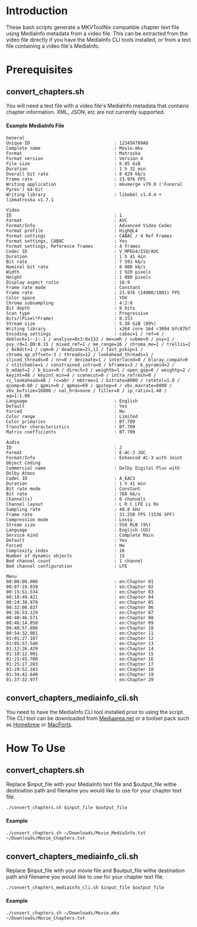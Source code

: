 # Introduction 
These bash scripts generate a MKVToolNix compatible chapter text file using MediaInfo metadata from a video file. This can be extracted from the video file directly if you have the MediaInfo CLI tools installed, or from a text file containing a video file's MediaInfo.

# Prerequisites
## convert_chapters.sh
You will need a text file with a video file's MediaInfo metadata that contains chapter information. XML, JSON, etc are not currently supported. 

#### Example MediaInfo File
```
General
Unique ID                                : 123456789AD
Complete name                            : Movie.mkv
Format                                   : Matroska
Format version                           : Version 4
File size                                : 6.05 GiB
Duration                                 : 1 h 32 min
Overall bit rate                         : 8 829 kb/s
Frame rate                               : 23.976 FPS
Writing application                      : mkvmerge v79.0 ('Funeral Pyres') 64-bit
Writing library                          : libebml v1.4.4 + libmatroska v1.7.1

Video
ID                                       : 1
Format                                   : AVC
Format/Info                              : Advanced Video Codec
Format profile                           : High@L4
Format settings                          : CABAC / 4 Ref Frames
Format settings, CABAC                   : Yes
Format settings, Reference frames        : 4 frames
Codec ID                                 : V_MPEG4/ISO/AVC
Duration                                 : 1 h 41 min
Bit rate                                 : 7 591 kb/s
Nominal bit rate                         : 8 000 kb/s
Width                                    : 1 920 pixels
Height                                   : 1 080 pixels
Display aspect ratio                     : 16:9
Frame rate mode                          : Constant
Frame rate                               : 23.976 (24000/1001) FPS
Color space                              : YUV
Chroma subsampling                       : 4:2:0
Bit depth                                : 8 bits
Scan type                                : Progressive
Bits/(Pixel*Frame)                       : 0.153
Stream size                              : 5.38 GiB (89%)
Writing library                          : x264 core 164 r3094 bfc87b7
Encoding settings                        : cabac=1 / ref=4 / deblock=1:-1:-1 / analyse=0x3:0x133 / me=umh / subme=9 / psy=1 / psy_rd=1.00:0.15 / mixed_ref=1 / me_range=16 / chroma_me=1 / trellis=2 / 8x8dct=1 / cqm=0 / deadzone=21,11 / fast_pskip=1 / chroma_qp_offset=-3 / threads=12 / lookahead_threads=1 / sliced_threads=0 / nr=0 / decimate=1 / interlaced=0 / bluray_compat=0 / stitchable=1 / constrained_intra=0 / bframes=3 / b_pyramid=2 / b_adapt=2 / b_bias=0 / direct=3 / weightb=1 / open_gop=0 / weightp=2 / keyint=48 / keyint_min=4 / scenecut=0 / intra_refresh=0 / rc_lookahead=48 / rc=abr / mbtree=1 / bitrate=8000 / ratetol=1.0 / qcomp=0.60 / qpmin=0 / qpmax=69 / qpstep=4 / vbv_maxrate=8800 / vbv_bufsize=16000 / nal_hrd=none / filler=0 / ip_ratio=1.40 / aq=1:1.00
Language                                 : English
Default                                  : Yes
Forced                                   : No
Color range                              : Limited
Color primaries                          : BT.709
Transfer characteristics                 : BT.709
Matrix coefficients                      : BT.709

Audio
ID                                       : 2
Format                                   : E-AC-3 JOC
Format/Info                              : Enhanced AC-3 with Joint Object Coding
Commercial name                          : Dolby Digital Plus with Dolby Atmos
Codec ID                                 : A_EAC3
Duration                                 : 1 h 41 min
Bit rate mode                            : Constant
Bit rate                                 : 768 kb/s
Channel(s)                               : 6 channels
Channel layout                           : L R C LFE Ls Rs
Sampling rate                            : 48.0 kHz
Frame rate                               : 31.250 FPS (1536 SPF)
Compression mode                         : Lossy
Stream size                              : 558 MiB (9%)
Language                                 : English (US)
Service kind                             : Complete Main
Default                                  : Yes
Forced                                   : No
Complexity index                         : 16
Number of dynamic objects                : 15
Bed channel count                        : 1 channel
Bed channel configuration                : LFE

Menu
00:00:00.000                             : en:Chapter 01
00:07:19.939                             : en:Chapter 02
00:15:51.534                             : en:Chapter 03
00:18:49.421                             : en:Chapter 04
00:24:38.978                             : en:Chapter 05
00:32:00.837                             : en:Chapter 06
00:36:53.129                             : en:Chapter 07
00:40:46.571                             : en:Chapter 08
00:46:14.858                             : en:Chapter 09
00:48:57.896                             : en:Chapter 10
00:54:32.981                             : en:Chapter 11
01:01:27.187                             : en:Chapter 12
01:05:57.540                             : en:Chapter 13
01:12:26.429                             : en:Chapter 14
01:18:12.901                             : en:Chapter 15
01:21:45.780                             : en:Chapter 16
01:25:17.283                             : en:Chapter 17
01:29:52.183                             : en:Chapter 18
01:34:42.640                             : en:Chapter 19
01:37:32.977                             : en:Chapter 20
```

## convert_chapters_mediainfo_cli.sh
You need to have the MediaInfo CLI tool installed prior to using the script. The CLI tool can be downloaded from [Mediaarea.net](https://mediaarea.net) or a toolset pack such as [Homebrew](https://brew.sh) or [MacPorts](http://macports.org).

# How To Use

## convert_chapters.sh
Replace $input_file with your MediaInfo text file and $output_file withe destination path and filename you would like to use for your chapter text file.
```
./convert_chapters.sh $input_file $output_file
```
#### Example
```
./convert_chapters.sh ~/Downloads/Movie_MediaInfo.txt ~/Downloads/Movie_Chapters.txt
```
## convert_chapters_mediainfo_cli.sh
Replace $input_file with your movie file and $output_file withe destination path and filename you would like to use for your chapter text file.
```
./convert_chapters_mediainfo_cli.sh $input_file $output_file
```
#### Example
```
./convert_chapters.sh ~/Downloads/Movie.mkv ~/Downloads/Movie_Chapters.txt
```
